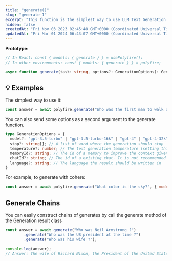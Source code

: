 ```yaml
---
title: "generate()"
slug: "generate-1"
excerpt: "This function is the simplest way to use LLM Text Generation."
hidden: false
createdAt: "Fri Nov 03 2023 02:45:48 GMT+0000 (Coordinated Universal Time)"
updatedAt: "Fri Mar 01 2024 06:43:07 GMT+0000 (Coordinated Universal Time)"
---
```

**Prototype:**

```ts typescript
// In React: const { models: { generate } } = usePolyfire();
// In other environments: const { models: { generate } } = polyfire;

async function generate(task: string, options?: GenerationOptions): Generation // Generation implements Promise<string>
```

## 💡 Examples

The simplest way to use it:

```js javascript
const answer = await polyfire.generate("Who was the first man to walk on the moon?");
```

You can also send some options as a second argument to the generate function.

```ts typescript
type GenerationOptions = {
  model?: "gpt-3.5-turbo" | "gpt-3.5-turbo-16k" | "gpt-4" | "gpt-4-32k" | "cohere" | "llama-2-70b-chat" | "replit-code-v1-3b" | "wizard-mega-13b-awq"; // The default value is gpt-3.5-turbo
  stop?: string[]; // A list of word where the generation should stop
  temperature?: number; // The text generation temperature (setting this to 0.0 will make the generation deterministic)
  memoryId?: string; // The id of a memory to improve the context given to the LLM see the memory section of the wiki to learn more.
  chatId?: string; // The id of a existing chat. It is not recommended to use this directly,prefer to use the chat feature, see the chat section to learn more.
  language?: string; // The language the result should be written in
}
```

For example, to generate with cohere:

```javascript
const answer = await polyfire.generate("What color is the sky?", { model: "gpt-4" });
```

## Generate Chains

You can easily construct chains of generates by call the generate method of the Generation result class

```javascript
const answer = await generate("Who was Neil Armstrong ?")
		.generate("Who was the US president at the time ?")
		.generate("Who was his wife ?");

console.log(answer);
// Answer: The wife of Richard Nixon, the President of the United States at the time of Neil Armstrong's moonwalk, was Pat Nixon.
```
